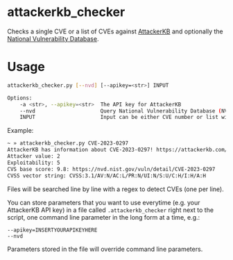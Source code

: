 # attackerkb_checker
Checks a single CVE or a list of CVEs against [AttackerKB](https://attackerkb.com/) and optionally the [National Vulnerability Database](https://nvd.nist.gov/).

# Usage
```bash
attackerkb_checker.py [--nvd] [--apikey=<str>] INPUT

Options:
    -a <str>, --apikey=<str>  The API key for AttackerKB
    --nvd                     Query National Vulnerability Database (NVD) for CVS base score and CVSS vector string [default: False]
    INPUT                     Input can be either CVE number or list with one CVE entry per line
```

Example:
```bash
~ » attackerkb_checker.py CVE-2023-0297                                                                                                                         
AttackerKB has information about CVE-2023-0297! https://attackerkb.com/topics/cve-2023-0297
Attacker value: 2
Exploitability: 5
CVS base score: 9.8: https://nvd.nist.gov/vuln/detail/CVE-2023-0297
CVSS vector string: CVSS:3.1/AV:N/AC:L/PR:N/UI:N/S:U/C:H/I:H/A:H
```

Files will be searched line by line with a regex to detect CVEs (one per line).

You can store parameters that you want to use everytime (e.g. your AttackerKB API key) in a file called `.attackerkb_checker` right next to the script, one command line parameter in the long form at a time, e.g.:
```
--apikey=INSERTYOURAPIKEYHERE
--nvd
```
Parameters stored in the file will override command line parameters.
